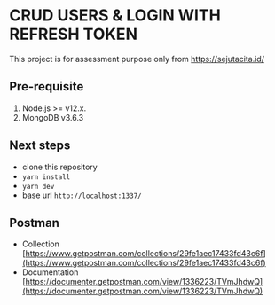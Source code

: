 # CRUD USERS & LOGIN WITH REFRESH TOKEN

This project is for assessment purpose only from https://sejutacita.id/

## Pre-requisite
1. Node.js >= v12.x.
2. MongoDB v3.6.3

## Next steps
- clone this repository
- ```yarn install```
- ```yarn dev```
- base url `http://localhost:1337/`

## Postman
- Collection
[https://www.getpostman.com/collections/29fe1aec17433fd43c6f](https://www.getpostman.com/collections/29fe1aec17433fd43c6f)
- Documentation
[https://documenter.getpostman.com/view/1336223/TVmJhdwQ](https://documenter.getpostman.com/view/1336223/TVmJhdwQ)